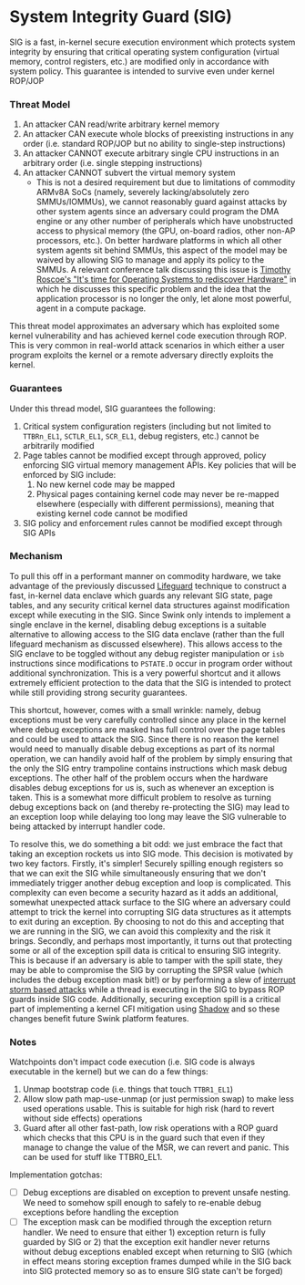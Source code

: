 # System Integrity Guard (SIG)
SIG is a fast, in-kernel secure execution environment which protects system integrity by ensuring that critical operating system configuration (virtual memory, control registers, etc.) are modified only in accordance with system policy. This guarantee is intended to survive even under kernel ROP/JOP

### Threat Model
1. An attacker CAN read/write arbitrary kernel memory
2. An attacker CAN execute whole blocks of preexisting instructions in any order (i.e. standard ROP/JOP but no ability to single-step instructions)
4. An attacker CANNOT execute arbitrary single CPU instructions in an arbitrary order (i.e. single stepping instructions)
3. An attacker CANNOT subvert the virtual memory system 
    * This is not a desired requirement but due to limitations of commodity ARMv8A SoCs (namely, severely lacking/absolutely zero SMMUs/IOMMUs), we cannot reasonably guard against attacks by other system agents since an adversary could program the DMA engine or any other number of peripherals which have unobstructed access to physical memory (the GPU, on-board radios, other non-AP processors, etc.). On better hardware platforms in which all other system agents sit behind SMMUs, this aspect of the model may be waived by allowing SIG to manage and apply its policy to the SMMUs. A relevant conference talk discussing this issue is [Timothy Roscoe's "It's time for Operating Systems to rediscover Hardware"](https://www.youtube.com/watch?v=36myc8wQhLo) in which he discusses this specific problem and the idea that the application processor is no longer the only, let alone most powerful, agent in a compute package. 

This threat model approximates an adversary which has exploited some kernel vulnerability and has achieved kernel code execution through ROP.
This is very common in real-world attack scenarios in which either a user program exploits the kernel or a remote adversary directly exploits the kernel.

### Guarantees
Under this thread model, SIG guarantees the following:

1. Critical system configuration registers (including but not limited to `TTBRn_EL1`, `SCTLR_EL1`, `SCR_EL1`, debug registers, etc.) cannot be arbitrarily modified 
2. Page tables cannot be modified except through approved, policy enforcing SIG virtual memory management APIs. Key policies that will be enforced by SIG include:
    1. No new kernel code may be mapped
    2. Physical pages containing kernel code may never be re-mapped elsewhere (especially with different permissions), meaning that existing kernel code cannot be modified
3. SIG policy and enforcement rules cannot be modified except through SIG APIs 

### Mechanism
To pull this off in a performant manner on commodity hardware, we take advantage
of the previously discussed [Lifeguard](/docs/watchpoints/lifeguard.md) technique 
to construct a fast, in-kernel data enclave which guards any relevant SIG state,
page tables, and any security critical kernel data structures against
modification except while executing in the SIG.
Since Swink only intends to implement a single enclave in the kernel, disabling
debug exceptions is a suitable alternative to allowing access to the SIG data
enclave (rather than the full lifeguard mechanism as discussed elsewhere).
This allows access to the SIG enclave to be toggled without any debug register
manipulation or `isb` instructions since modifications to `PSTATE.D` occur in
program order without additional synchronization.
This is a very powerful shortcut and it allows extremely efficient protection to
the data that the SIG is intended to protect while still providing strong 
security guarantees.

This shortcut, however, comes with a small wrinkle: namely, debug exceptions
must be very carefully controlled since any place in the kernel where debug
exceptions are masked has full control over the page tables and could be used to 
attack the SIG.
Since there is no reason the kernel would need to manually disable debug 
exceptions as part of its normal operation, we can handily avoid half of the
problem by simply ensuring that the only the SIG entry trampoline contains 
instructions which mask debug exceptions.
The other half of the problem occurs when the hardware disables debug exceptions
for us is, such as whenever an exception is taken.
This is a somewhat more difficult problem to resolve as turning debug exceptions
back on (and thereby re-protecting the SIG) may lead to an exception loop while
delaying too long may leave the SIG vulnerable to being attacked by interrupt
handler code.

To resolve this, we do something a bit odd: we just embrace the fact that
taking an exception rockets us into SIG mode.
This decision is motivated by two key factors.
Firstly, it's simpler!
Securely spilling enough registers so that we can exit the SIG while 
simultaneously ensuring that we don't immediately trigger another debug
exception and loop is complicated.
This complexity can even become a security hazard as it adds an additional, 
somewhat unexpected attack surface to the SIG where an adversary could attempt
to trick the kernel into corrupting SIG data structures as it attempts to exit
during an exception.
By choosing to not do this and accepting that we are running in the SIG, we can
avoid this complexity and the risk it brings.
Secondly, and perhaps most importantly, it turns out that protecting some or all
of the exception spill data is critical to ensuring SIG integrity.
This is because if an adversary is able to tamper with the spill state, they
may be able to compromise the SIG by corrupting the SPSR value (which includes 
the debug exception mask bit!) or by performing a slew of [interrupt storm 
based attacks](https://www.youtube.com/watch?v=7zCBOFxATFs) while a thread is 
executing in the SIG to bypass ROP guards inside SIG code.
Additionally, securing exception spill is a critical part of implementing a 
kernel CFI mitigation using [Shadow](/docs/watchpoints/shadow.md) and so these
changes benefit future Swink platform features.

### Notes
Watchpoints don't impact code execution (i.e. SIG code is always executable in the kernel) but we can do a few things:

1. Unmap bootstrap code (i.e. things that touch `TTBR1_EL1`)
2. Allow slow path map-use-unmap (or just permission swap) to make less used operations usable. This is suitable for high risk (hard to revert without side effects) operations
3. Guard after all other fast-path, low risk operations with a ROP guard which checks that this CPU is in the guard such that even if they manage to change the value of the MSR, we can revert and panic. This can be used for stuff like TTBR0_EL1.

Implementation gotchas:
- [ ] Debug exceptions are disabled on exception to prevent unsafe nesting. We need to somehow spill enough to safely to re-enable debug exceptions before handling the exception 
- [ ] The exception mask can be modified through the exception return handler. We need to ensure that either 1) exception return is fully guarded by SIG or 2) that the exception exit handler never returns without debug exceptions enabled except when returning to SIG (which in effect means storing exception frames dumped while in the SIG back into SIG protected memory so as to ensure SIG state can't be forged) 